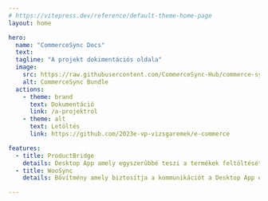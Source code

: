 ```yaml
---
# https://vitepress.dev/reference/default-theme-home-page
layout: home

hero:
  name: "CommerceSync Docs"
  text: 
  tagline: "A projekt dokimentációs oldala"
  image:
    src: https://raw.githubusercontent.com/CommerceSync-Hub/commerce-sync-docs/main/docs/commercesynclogo.png
    alt: CommerceSync Bundle
  actions:
    - theme: brand
      text: Dokumentáció
      link: /a-projektrol
    - theme: alt
      text: Letöltés
      link: https://github.com/2023e-vp-vizsgaremek/e-commerce

features:
  - title: ProductBridge
    details: Desktop App amely egyszerűbbé teszi a termékek feltöltését a WooCommerce alapú Webshopba
  - title: WooSync
    details: Bővítmény amely biztosítja a kommunikációt a Desktop App és a Weboldal között

---
```


